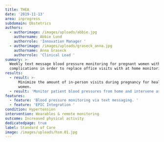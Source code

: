 ```yaml
---
title: THEA
date: '2019-11-13'
area: inprogress
subdomain: Obstetrics
authors:
  - authorimage: /images/uploads/abbie.jpg
    authorname: Abbie Lund
    authorrole: 'Innovation Manager '
  - authorimage: /images/uploads/graseck_anna.jpg
    authorname: Anna Graseck
    authorrole: 'Clinical Lead '
summary: >-
  Weekly text message blood pressure monitoring for pregnant women without
  complications in order to replace office visits with at home monitoring. 
results:
  - result: >-
      Minimize the amount of in-person visits during pregnancy for healthy
      women.
  - result: 'Monitor patient blood pressures from home and intervene as necessary. '
features:
  - feature: 'Blood pressure monitoring via text messaging. '
  - feature: 'EPIC Integration '
condition: Hypertension
intervention: Wearables & remote monitoring
outcome: Increased physical activity
dedicatedpage: true
label: Standard of Care 
image: /images/uploads/hsm.01.jpg
---
```


